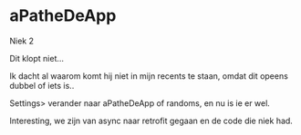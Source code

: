 # aPatheDeApp

Niek 2

Dit klopt niet...

Ik dacht al waarom komt hij niet in mijn recents te staan, omdat dit opeens dubbel of iets is..

Settings> verander naar aPatheDeApp of randoms, en nu is ie er wel.

Interesting, we zijn van async naar retrofit gegaan en de code die niek had. 
